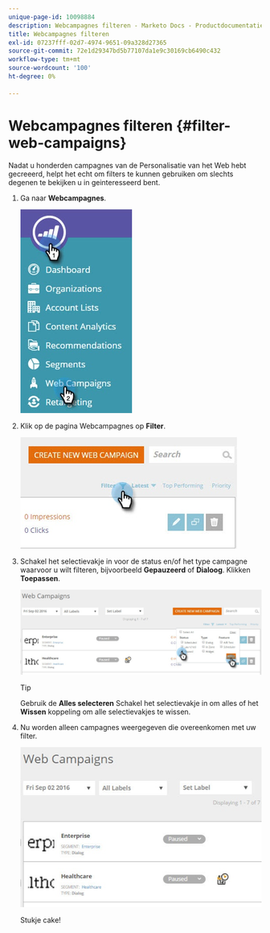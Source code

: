 ```yaml
---
unique-page-id: 10098884
description: Webcampagnes filteren - Marketo Docs - Productdocumentatie
title: Webcampagnes filteren
exl-id: 07237fff-02d7-4974-9651-09a328d27365
source-git-commit: 72e1d29347bd5b77107da1e9c30169cb6490c432
workflow-type: tm+mt
source-wordcount: '100'
ht-degree: 0%

---
```


# Webcampagnes filteren {#filter-web-campaigns}

Nadat u honderden campagnes van de Personalisatie van het Web hebt gecreeerd, helpt het echt om filters te kunnen gebruiken om slechts degenen te bekijken u in geinteresseerd bent.

1. Ga naar **Webcampagnes**.

   ![](assets/web-campaigns-hand-8.jpg)

1. Klik op de pagina Webcampagnes op **Filter**.

   ![](assets/web-campaigns-page-filter-hand.jpg)

1. Schakel het selectievakje in voor de status en/of het type campagne waarvoor u wilt filteren, bijvoorbeeld **Gepauzeerd** of **Dialoog**. Klikken **Toepassen**.

   ![](assets/web-campaigns-filters-hands.jpg)

   >[!TIP]
   >
   >Gebruik de **Alles selecteren** Schakel het selectievakje in om alles of het **Wissen** koppeling om alle selectievakjes te wissen.

1. Nu worden alleen campagnes weergegeven die overeenkomen met uw filter.

   ![](assets/web-campaigns-filter-only-paused.jpg)

   Stukje cake!

